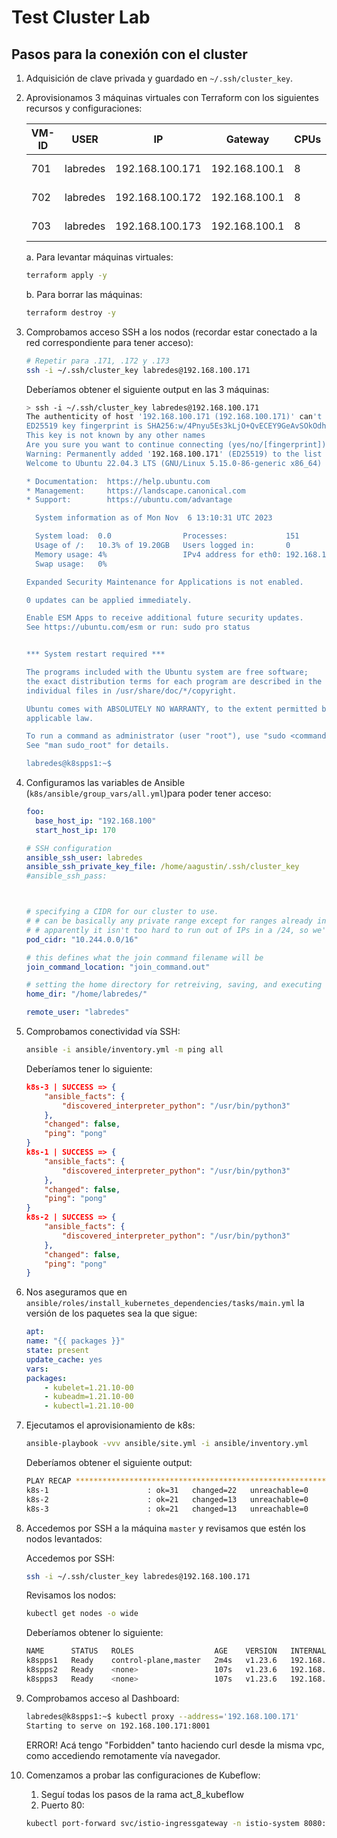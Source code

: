 # Test Cluster Lab

## Pasos para la conexión con el cluster

1. Adquisición de clave privada y guardado en `~/.ssh/cluster_key`.
2. Aprovisionamos 3 máquinas virtuales con Terraform con los siguientes recursos y configuraciones:

    |  VM-ID | USER | IP | Gateway | CPUs | RAM | DISK |
    | --- | --- | --- | --- | --- | --- | --- |
    |  701 | labredes | 192.168.100.171 | 192.168.100.1 | 8 | 8192 MB | 20 GB |
    |  702 | labredes | 192.168.100.172 | 192.168.100.1 | 8 | 8192 MB | 20 GB |
    |  703 | labredes | 192.168.100.173 | 192.168.100.1 | 8 | 8192 MB | 20 GB |

    a. Para levantar máquinas virtuales:

      ```sh
      terraform apply -y
      ```

    b. Para borrar las máquinas:

      ```sh
      terraform destroy -y
      ```

3. Comprobamos acceso SSH a los nodos (recordar estar conectado a la red correspondiente para tener acceso):

    ```sh
    # Repetir para .171, .172 y .173
    ssh -i ~/.ssh/cluster_key labredes@192.168.100.171
    ```

    Deberíamos obtener el siguiente output en las 3 máquinas:

    ```bash
    > ssh -i ~/.ssh/cluster_key labredes@192.168.100.171
    The authenticity of host '192.168.100.171 (192.168.100.171)' can't be established.
    ED25519 key fingerprint is SHA256:w/4Pnyu5Es3kLjO+QvECEY9GeAvSOkOdh08JNvwMjMI.
    This key is not known by any other names
    Are you sure you want to continue connecting (yes/no/[fingerprint])? yes
    Warning: Permanently added '192.168.100.171' (ED25519) to the list of known hosts.
    Welcome to Ubuntu 22.04.3 LTS (GNU/Linux 5.15.0-86-generic x86_64)

    * Documentation:  https://help.ubuntu.com
    * Management:     https://landscape.canonical.com
    * Support:        https://ubuntu.com/advantage

      System information as of Mon Nov  6 13:10:31 UTC 2023

      System load:  0.0                Processes:             151
      Usage of /:   10.3% of 19.20GB   Users logged in:       0
      Memory usage: 4%                 IPv4 address for eth0: 192.168.100.171
      Swap usage:   0%

    Expanded Security Maintenance for Applications is not enabled.

    0 updates can be applied immediately.

    Enable ESM Apps to receive additional future security updates.
    See https://ubuntu.com/esm or run: sudo pro status


    *** System restart required ***

    The programs included with the Ubuntu system are free software;
    the exact distribution terms for each program are described in the
    individual files in /usr/share/doc/*/copyright.

    Ubuntu comes with ABSOLUTELY NO WARRANTY, to the extent permitted by
    applicable law.

    To run a command as administrator (user "root"), use "sudo <command>".
    See "man sudo_root" for details.

    labredes@k8spps1:~$ 
    ```

4. Configuramos las variables de Ansible (`k8s/ansible/group_vars/all.yml`)para poder tener acceso:

    ```yaml
    foo:
      base_host_ip: "192.168.100"
      start_host_ip: 170

    # SSH configuration
    ansible_ssh_user: labredes
    ansible_ssh_private_key_file: /home/aagustin/.ssh/cluster_key
    #ansible_ssh_pass:



    # specifying a CIDR for our cluster to use.
    # # can be basically any private range except for ranges already in use.
    # # apparently it isn't too hard to run out of IPs in a /24, so we're using a /22
    pod_cidr: "10.244.0.0/16"

    # this defines what the join command filename will be
    join_command_location: "join_command.out"

    # setting the home directory for retreiving, saving, and executing files
    home_dir: "/home/labredes/"

    remote_user: "labredes"
    ```

5. Comprobamos conectividad vía SSH:

    ```sh
    ansible -i ansible/inventory.yml -m ping all
    ```

    Deberíamos tener lo siguiente:

    ```json
    k8s-3 | SUCCESS => {
        "ansible_facts": {
            "discovered_interpreter_python": "/usr/bin/python3"
        },
        "changed": false,
        "ping": "pong"
    }
    k8s-1 | SUCCESS => {
        "ansible_facts": {
            "discovered_interpreter_python": "/usr/bin/python3"
        },
        "changed": false,
        "ping": "pong"
    }
    k8s-2 | SUCCESS => {
        "ansible_facts": {
            "discovered_interpreter_python": "/usr/bin/python3"
        },
        "changed": false,
        "ping": "pong"
    }
    ```

6. Nos aseguramos que en `ansible/roles/install_kubernetes_dependencies/tasks/main.yml` la versión de los paquetes sea la que sigue:

    ```yaml
    apt:
    name: "{{ packages }}"
    state: present
    update_cache: yes
    vars:
    packages:
        - kubelet=1.21.10-00
        - kubeadm=1.21.10-00
        - kubectl=1.21.10-00
    ```

7. Ejecutamos el aprovisionamiento de k8s:

    ```sh
    ansible-playbook -vvv ansible/site.yml -i ansible/inventory.yml
    ```

    Deberíamos obtener el siguiente output:

    ```sh
    PLAY RECAP **************************************************************************************************************************************************************************
    k8s-1                      : ok=31   changed=22   unreachable=0    failed=0    skipped=0    rescued=0    ignored=0   
    k8s-2                      : ok=21   changed=13   unreachable=0    failed=0    skipped=0    rescued=0    ignored=0   
    k8s-3                      : ok=21   changed=13   unreachable=0    failed=0    skipped=0    rescued=0    ignored=0   
    ```

8. Accedemos por SSH a la máquina `master` y revisamos que estén los nodos levantados:
  
    Accedemos por SSH:

    ```sh
    ssh -i ~/.ssh/cluster_key labredes@192.168.100.171
    ```

    Revisamos los nodos:

    ```sh
    kubectl get nodes -o wide
    ```

    Deberíamos obtener lo siguiente:

    ```sh
    NAME      STATUS   ROLES                  AGE    VERSION   INTERNAL-IP       EXTERNAL-IP   OS-IMAGE             KERNEL-VERSION      CONTAINER-RUNTIME
    k8spps1   Ready    control-plane,master   2m4s   v1.23.6   192.168.100.171   <none>        Ubuntu 22.04.3 LTS   5.15.0-88-generic   docker://24.0.7
    k8spps2   Ready    <none>                 107s   v1.23.6   192.168.100.172   <none>        Ubuntu 22.04.3 LTS   5.15.0-88-generic   docker://24.0.7
    k8spps3   Ready    <none>                 107s   v1.23.6   192.168.100.173   <none>        Ubuntu 22.04.3 LTS   5.15.0-88-generic   docker://24.0.7
    ```

9. Comprobamos acceso al Dashboard:

    ```sh
    labredes@k8spps1:~$ kubectl proxy --address='192.168.100.171'
    Starting to serve on 192.168.100.171:8001
    ```

    ERROR! Acá tengo "Forbidden" tanto haciendo curl desde la misma vpc, como accediendo remotamente vía navegador.

10. Comenzamos a probar las configuraciones de Kubeflow:

    1. Seguí todas los pasos de la rama act_8_kubeflow
    2. Puerto 80:

      ```sh
      kubectl port-forward svc/istio-ingressgateway -n istio-system 8080:80
      ```
